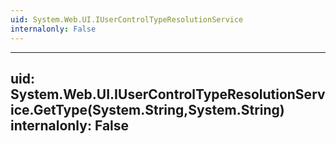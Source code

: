 ```yaml
---
uid: System.Web.UI.IUserControlTypeResolutionService
internalonly: False
---
```


---
uid: System.Web.UI.IUserControlTypeResolutionService.GetType(System.String,System.String)
internalonly: False
---
